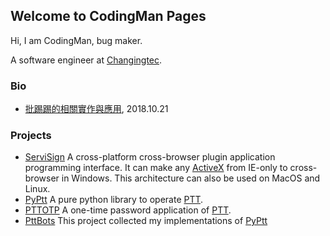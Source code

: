 ## Welcome to CodingMan Pages

Hi, I am CodingMan, bug maker.

A software engineer at [Changingtec](https://www.changingtec.com/).

### Bio
* [批踢踢的相關實作與應用](https://docs.google.com/presentation/d/1aTfchLP8VzYhIBGCciC12mR-YtHqMB3a2OIOi8aFNeY/edit?usp=sharing), 2018.10.21


### Projects
* [ServiSign](https://www.changingtec.com/servisign.html)
    A cross-platform cross-browser plugin application programming interface.
    It can make any [ActiveX](https://zh.wikipedia.org/wiki/ActiveX) from IE-only to cross-browser in Windows.
    This architecture can also be used on MacOS and Linux.
* [PyPtt](https://github.com/PttCodingMan/PyPtt)
    A pure python library to operate [PTT](https://term.ptt.cc/).
* [PTTOTP](https://github.com/PttCodingMan/PTTOTP)
    A one-time password application of [PTT](https://term.ptt.cc/).
* [PttBots](https://github.com/PttCodingMan/PTTBots)
    This project collected my implementations of [PyPtt](https://github.com/PttCodingMan/PyPtt)

